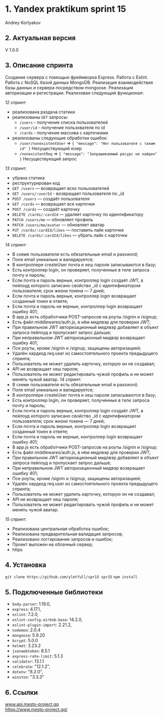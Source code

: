 # 1. Yandex praktikum sprint 15
Andrey Korlyakov  

## 2. Актуальная версия  
V 1.0.0

## 3. Описание спринта  
Создание сервера с помощью фреймворка Express. Работа с Eslint. Работа с NoSQL базой данных MongoDB. Реализация взаимодействия базы данных и сервера посредством mongoose. Реализация авторизации и регистрации. 
Реализован следующий функционал:  

*12 спринт:*
- реализована раздача статики  
- реализованы `GET` запросы:
  - `/users` - получение списка пользователей  
  - `/user/id` - получение пользователя по id  
  - `/cards` - получение массива с карточками  
- реализованы следующие обработки ошибок:
  - `/user/nonexistentUser` => `{ "message": "Нет пользователя с таким id" }` Несуществующий юзер
  - `/nonexistentReq` => `{ "message": "Запрашиваемый ресурс не найден" }` Несуществующий запрос  
 
 *13 спринт:*
- убрана статика
- реструктурирован код
- `GET /users` — возвращает всех пользователей
- `GET /users/:userId` - возвращает пользователя по _id
- `POST /users` — создаёт пользователя
- `GET /cards` — возвращает все карточки
- `POST /cards` — создаёт карточку
- `DELETE /cards/:cardId` — удаляет карточку по идентификатору
- `PATCH /users/me` — обновляет профиль
- `PATCH /users/me/avatar` — обновляет аватар
- `PUT /cards/:cardId/likes` — поставить лайк карточке
- `DELETE /cards/:cardId/likes` — убрать лайк с карточки

 *14 спринт:*  
- В схеме пользователя есть обязательные email и password;
- Поле email уникально и валидируется;
- В контроллере createUser почта и хеш пароля записываются в базу;
- Есть контроллер login, он проверяет, полученные в теле запроса почту и пароль;
- Если почта и пароль верные, контроллер login создаёт JWT, в пейлоуд которого записано свойство _id с идентификатором пользователя; срок жизни токена — 7 дней;
- Если почта и пароль верные, контроллер login возвращает созданный токен в ответе;
- Если почта и пароль не верные, контроллер login возвращает ошибку 401;
- В app.js есть обработчики POST-запросов на роуты /signin и /signup;
- Есть файл middlewares/auth.js, в нём мидлвэр для проверки JWT;
- При правильном JWT авторизационный мидлвэр добавляет в объект запроса пейлоуд и пропускает запрос дальше;
- При неправильном JWT авторизационный мидвэр возвращает ошибку 401;
- Псе роуты, кроме /signin и /signup, защищены авторизацией;
- Удалён хардкод req.user из самостоятельного проекта предыдущего спринта;
- Пользователь не может удалить карточку, которую он не создавал;
- API не возвращает хеш пароля;
- Пользователь не может редактировать чужой профиль и не может менять чужой аватар.
*14 спринт:*  
- В схеме пользователя есть обязательные email и password;
- Поле email уникально и валидируется;
- В контроллере createUser почта и хеш пароля записываются в базу;
- Есть контроллер login, он проверяет, полученные в теле запроса почту и пароль;
- Если почта и пароль верные, контроллер login создаёт JWT, в пейлоуд которого записано свойство _id с идентификатором пользователя; срок жизни токена — 7 дней;
- Если почта и пароль верные, контроллер login возвращает созданный токен в ответе;
- Если почта и пароль не верные, контроллер login возвращает ошибку 401;
- В app.js есть обработчики POST-запросов на роуты /signin и /signup;
- Есть файл middlewares/auth.js, в нём мидлвэр для проверки JWT;
- При правильном JWT авторизационный мидлвэр добавляет в объект запроса пейлоуд и пропускает запрос дальше;
- При неправильном JWT авторизационный мидвэр возвращает ошибку 401;
- Псе роуты, кроме /signin и /signup, защищены авторизацией;
- Удалён хардкод req.user из самостоятельного проекта предыдущего спринта;
- Пользователь не может удалить карточку, которую он не создавал;
- API не возвращает хеш пароля;
- Пользователь не может редактировать чужой профиль и не может менять чужой аватар.  

*15 спринт:*  
- Реализована центральная обработка ошибок;
- Реализована предварительная валидация запросов;
- Реализовано логгирование запросов и ошибок;
- Проект выложен на облачный сервер;
- https
## 4. Установка  
`git clone https://github.com/yletfull/spr15 spr15`
`npm install`

## 5. Подключенные библиотеки
- `body-parser`: 1.19.0,
- `express`: 4.17.1,
- `eslint`: 7.2.0,
- `eslint-config-airbnb-base`: 14.2.0,
- `eslint-plugin-import`: 2.21.2,
- `nodemon`: 2.0.4
- `mongoose`: 5.9.20
- `bcrypt`: 5.0.0
- `helmet`: 3.23.2
- `jsonwebtoken`: 8.5.1
- `express-rate-limit`: 5.1.3
- `validator`: 13.1.1
- `celebrate`: "12.1.2",
- `dotenv`: "8.2.0",
- `winston`: "3.3.3"

## 6. Ссылки
www.api.mesto-project.gq  
https://www.mesto-project.gq/
